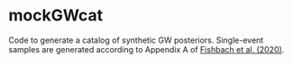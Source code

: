 # mockGWcat
Code to generate a catalog of synthetic GW posteriors.
Single-event samples are generated according to Appendix A of [Fishbach et al. (2020)](https://iopscience.iop.org/article/10.3847/2041-8213/ab77c9).
